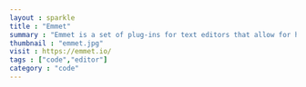 ```yaml
---
layout : sparkle
title : "Emmet"
summary : "Emmet is a set of plug-ins for text editors that allow for high-speed coding and editing in HTML, XML, XSL, and other structured code formats via content assist."
thumbnail : "emmet.jpg"
visit : https://emmet.io/
tags : ["code","editor"]
category : "code"
---
```

